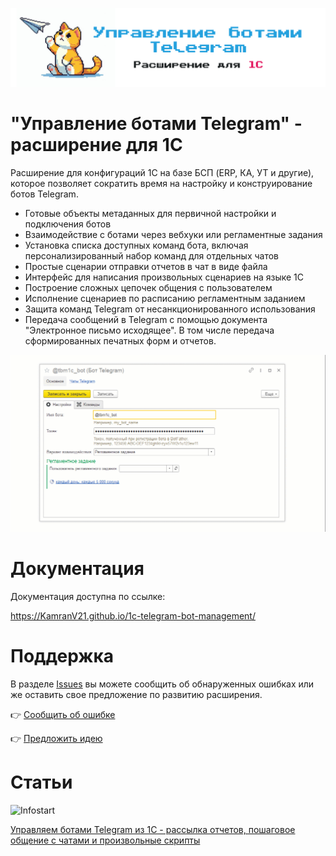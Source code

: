 ![hero](readme-logo.png)

# "Управление ботами Telegram" - расширение для 1С

Расширение для конфигураций 1С на базе БСП (ERP, КА, УТ и другие), которое позволяет сократить время на настройку и конструирование ботов Telegram.

- Готовые объекты метаданных для первичной настройки и подключения ботов
- Взаимодействие с ботами через вебхуки или регламентные задания
- Установка списка доступных команд бота, включая персонализированный набор команд для отдельных чатов
- Простые сценарии отправки отчетов в чат в виде файла
- Интерфейс для написания произвольных сценариев на языке 1С
- Построение сложных цепочек общения с пользователем
- Исполнение сценариев по расписанию регламентным заданием
- Защита команд Telegram от несанкционированного использования
- Передача сообщений в Telegram с помощью документа "Электронное письмо исходящее". В том числе передача сформированных печатных форм и отчетов.

![preview](preview.gif)

# Документация

Документация доступна по ссылке:

https://KamranV21.github.io/1c-telegram-bot-management/

# Поддержка

В разделе [Issues](https://github.com/KamranV21/1c-telegram-bot-management/issues) вы можете сообщить об обнаруженных ошибках или же оставить свое предложение по развитию расширения.

👉 [Сообщить об ошибке](https://github.com/KamranV21/1c-telegram-bot-management/issues/new?template=отчет-об-ошибке.md)

👉 [Предложить идею](https://github.com/KamranV21/1c-telegram-bot-management/issues/new?template=предложение.md)

# Статьи

![Infostart](https://infostart.ru/bitrix/templates/sandbox_empty/assets/tpl/abo/img/logo.svg)

[Управляем ботами Telegram из 1С - рассылка отчетов, пошаговое общение с чатами и произвольные скрипты](https://infostart.ru/1c/articles/2340171/)
